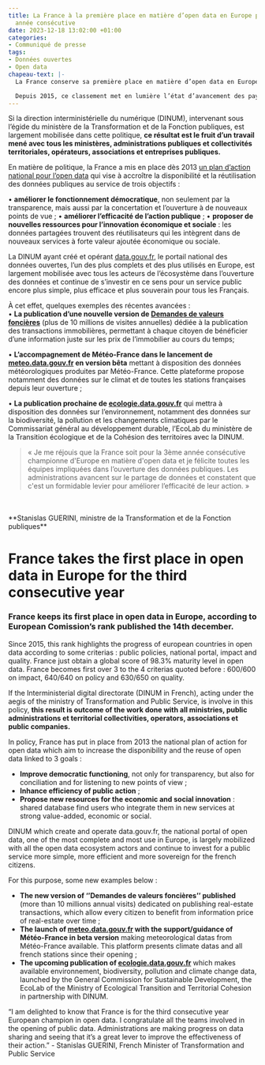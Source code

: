 ```yaml
---
title: La France à la première place en matière d’open data en Europe pour la troisième
  année consécutive
date: 2023-12-18 13:02:00 +01:00
categories:
- Communiqué de presse
tags:
- Données ouvertes
- Open data
chapeau-text: |-
  La France conserve sa première place en matière d’open data en Europe, selon [le classement de la Commission européenne](https://data.europa.eu/en/publications/open-data-maturity/2023) publié le 14 décembre dernier.

  Depuis 2015, ce classement met en lumière l’état d’avancement des pays européens en matière d’ouverture des données selon les critères suivants : politique publique, portail national, impact et qualité. La France vient d’obtenir un score global de 98,3% de maturité d’open data, et arrive en tête sur trois des quatre critères pré-cités : 600/600 sur l’impact et 640/640 sur la politique publique et 630/650 pour la qualité.
---
```


Si la direction interministérielle du numérique (DINUM), intervenant sous l’égide du ministère de la Transformation et de la Fonction publiques, est largement mobilisée dans cette politique, **ce résultat est le fruit d’un travail mené avec tous les ministères, administrations publiques et collectivités territoriales, opérateurs, associations et entreprises publiques.**

En matière de politique, la France a mis en place dès 2013 [un plan d’action national pour l’open data](https:/https://www.gouvernement.fr/action/l-ouverture-des-donnees-publiques/) qui vise à accroître la disponibilité et la réutilisation des données publiques au service de trois objectifs :

• **améliorer le fonctionnement démocratique**, non seulement par la transparence, mais aussi par la concertation et l’ouverture à de nouveaux points de vue ;
• **améliorer l’efficacité de l’action publique** ;
• **proposer de nouvelles ressources pour l’innovation économique et sociale** : les données partagées trouvent des réutilisateurs qui les intègrent dans de nouveaux services à forte valeur ajoutée économique ou sociale.

La DINUM ayant créé et opérant [data.gouv.fr](https://www.data.gouv.fr/fr/), le portail national des données ouvertes, l’un des plus complets et des plus utilisés en Europe, est largement mobilisée avec tous les acteurs de l’écosystème dans l’ouverture des données et continue de s’investir en ce sens pour un service public encore plus simple, plus efficace et plus souverain pour tous les Français.

À cet effet, quelques exemples des récentes avancées :
<br>• **La publication d’une nouvelle version de [Demandes de valeurs foncières](https:/https://explore.data.gouv.fr/immobilier?onglet=carte&filtre=tous/)** (plus de 10 millions de visites annuelles) dédiée à la publication des transactions immobilières, permettant à chaque citoyen de bénéficier d’une information juste sur les prix de l’immobilier au cours du temps;

• **L’accompagnement de Météo-France dans le lancement de [meteo.data.gouv.fr](https://meteo.data.gouv.fr/) en version bêta** mettant à disposition des données météorologiques produites par Météo-France. Cette plateforme propose notamment des données sur le climat et de toutes les stations françaises depuis leur ouverture ;

• **La publication prochaine de [ecologie.data.gouv.fr](https://ecologie.data.gouv.fr/)** qui mettra à disposition des données sur l’environnement, notamment des données sur la biodiversité, la pollution et les changements climatiques par le Commissariat général au développement durable, l’EcoLab du ministère de la Transition écologique et de la Cohésion des territoires avec la DINUM.

> « Je me réjouis que la France soit pour la 3ème année consécutive championne d'Europe en matière d'open data et je félicite toutes les équipes impliquées dans l’ouverture des données publiques. Les administrations avancent sur le partage de données et constatent que c'est un formidable levier pour améliorer l’efficacité de leur action. » 
<br>
<br>**Stanislas GUERINI, ministre de la Transformation et de la Fonction publiques**

# France takes the first place in open data in Europe for the third consecutive year

### France keeps its first place in open data in Europe, according to European Comission’s rank published the 14th december.

Since 2015, this rank highlights the progress of european countries in open data according to some criterias : public policies, national portal, impact and quality. France just obtain a global score of 98.3% maturity level in open data. France becomes first over 3 to the 4 criterias quoted before : 600/600 on impact, 640/640 on policy and 630/650 on quality.

If the Interministerial digital directorate (DINUM in French), acting under the aegis of the ministry of Transformation and Public Service, is involve in this policy, **this result is outcome of the work done with all ministries, public administrations et territorial collectivities, operators, associations et public companies.**

In policy, France has put in place from 2013 the national plan of action for open data which aim to increase the disponibility and the reuse of open data linked to 3 goals :

* **Improve democratic functioning**, not only for transparency, but also for conciliation and for listening to new points of view ;
* **Inhance efficiency of public action** ;
* **Propose new resources for the economic and social innovation** : shared database find users who integrate them in new services at strong value-added, economic or social.

DINUM which create and operate data.gouv.fr, the national portal of open data, one of the most complete and most use in Europe, is largely mobilized with all the open data ecosystem actors and continue to invest for a public service more simple, more efficient and more sovereign for the french citizens.

For this purpose, some new examples below :

* **The new version of ‘’Demandes de valeurs foncières’’ published** (more than 10 millions annual visits) dedicated on publishing real-estate transactions, which allow every citizen to benefit from information price of real-estate over time ;
* **The launch of [meteo.data.gouv.fr](https://meteo.data.gouv.fr/) with the support/guidance of Météo-France in beta version** making meteorological datas from Météo-France available. This platform presents climate datas and all french stations since their opening ;
* **The upcoming publication of [ecologie.data.gouv.fr](https://ecologie.data.gouv.fr/)** which makes available environnement, biodiversity, pollution and climate change data, launched by the General Commission for Sustainable Development, the EcoLab of the Ministry of Ecological Transition and Territorial Cohesion in partnership with DINUM.

“I am delighted to know that France is for the third consecutive year European champion in open data. I congratulate all the teams involved in the opening of public data. Administrations are making progress on data sharing and seeing that it’s a great lever to improve the effectiveness of their action.” - Stanislas GUERINI, French Minister of Transformation and Public Service